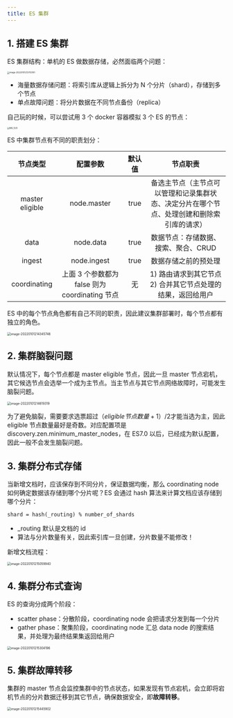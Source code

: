 ```yaml
---
title: ES 集群
---
```


## 1. 搭建 ES 集群

ES 集群结构：单机的 ES 做数据存储，必然面临两个问题：

<img src="https://figure-bed.chua-n.com/数据库/Elasticsearch/image-20220101213703181.png" alt="image-20220101213703181" style="zoom:33%;" />

- 海量数据存储问题：将索引库从逻辑上拆分为 N 个分片（shard），存储到多个节点
- 单点故障问题：将分片数据在不同节点备份（replica）

自己玩的时候，可以尝试用 3 个 docker 容器模拟 3 个 ES 的节点：

<img src="https://figure-bed.chua-n.com/数据库/Elasticsearch/IMG_1220.JPG" alt="IMG_1220" style="zoom:30%;" />

ES 中集群节点有不同的职责划分：

|    节点类型     |                 配置参数                 | 默认值 |                           节点职责                           |
| :-------------: | :--------------------------------------: | :----: | :----------------------------------------------------------: |
| master eligible |               node.master                |  true  | 备选主节点（主节点可以管理和记录集群状态、决定分片在哪个节点、处理创建和删除索引库的请求） |
|      data       |                node.data                 |  true  |             数据节点：存储数据、搜索、聚合、CRUD             |
|     ingest      |               node.ingest                |  true  |                     数据存储之前的预处理                     |
|  coordinating   | 上面 3 个参数都为 false 则为 coordinating 节点 |   无   | 1) 路由请求到其它节点<br />2) 合并其它节点处理的结果，返回给用户 |

ES 中的每个节点角色都有自己不同的职责，因此建议集群部署时，每个节点都有独立的角色。

<img src="https://figure-bed.chua-n.com/数据库/Elasticsearch/image-20220101214345746.png" alt="image-20220101214345746" style="zoom:50%;" />

## 2. 集群脑裂问题

默认情况下，每个节点都是 master eligible 节点，因此一旦 master 节点宕机，其它候选节点会选举一个成为主节点。当主节点与其它节点网络故障时，可能发生脑裂问题。

<img src="https://figure-bed.chua-n.com/数据库/Elasticsearch/image-20220101214619319.png" alt="image-20220101214619319" style="zoom:50%;" />

为了避免脑裂，需要要求选票超过$（eligible 节点数量+1）/2$才能当选为主，因此 eligible 节点数量最好是奇数。对应配置项是 discovery.zen.minimum_master_nodes，在 ES7.0 以后，已经成为默认配置，因此一般不会发生脑裂问题。

## 3. 集群分布式存储

当新增文档时，应该保存到不同分片，保证数据均衡，那么 coordinating node 如何确定数据该存储到哪个分片呢？ES 会通过 hash 算法来计算文档应该存储到哪个分片：

```text
shard = hash(_routing) % number_of_shards
```

- _routing 默认是文档的 id
- 算法与分片数量有关，因此索引库一旦创建，分片数量不能修改！

新增文档流程：

<img src="https://figure-bed.chua-n.com/数据库/Elasticsearch/image-20220101215059940.png" alt="image-20220101215059940" style="zoom:50%;" />

## 4. 集群分布式查询

ES 的查询分成两个阶段：

- scatter phase：分散阶段，coordinating node 会把请求分发到每一个分片
- gather phase：聚集阶段，coordinating node 汇总 data node 的搜索结果，并处理为最终结果集返回给用户

<img src="https://figure-bed.chua-n.com/数据库/Elasticsearch/image-20220101215304196.png" alt="image-20220101215304196" style="zoom:50%;" />

## 5. 集群故障转移

集群的 master 节点会监控集群中的节点状态，如果发现有节点宕机，会立即将宕机节点的分片数据迁移到其它节点，确保数据安全，即**故障转移**。

<img src="https://figure-bed.chua-n.com/数据库/Elasticsearch/image-20220101215445902.png" alt="image-20220101215445902" style="zoom:50%;" />
